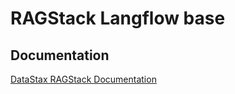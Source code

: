 # RAGStack Langflow base

## Documentation

[DataStax RAGStack Documentation](https://docs.datastax.com/en/ragstack/docs/index.html)